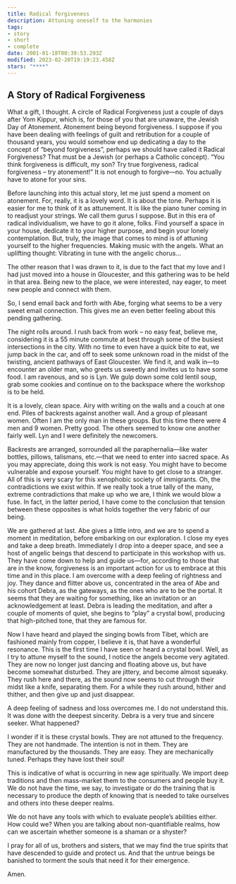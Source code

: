```yaml
---
title: Radical forgiveness
description: Attuning oneself to the harmonies
tags:
- story
- short
- complete
date: 2001-01-18T00:39:53.293Z
modified: 2023-02-20T19:19:23.458Z
stars: "****"
---
```


## A Story of Radical Forgiveness

What a gift, I thought. A circle of Radical Forgiveness just a couple of days after Yom Kippur, which is, for those of you that are unaware, the Jewish Day of Atonement. Atonement being beyond forgiveness. I suppose if you have been dealing with feelings of guilt and retribution for a couple of thousand years, you would somehow end up dedicating a day to the concept of “beyond forgiveness”, perhaps we should have called it Radical Forgiveness? That must be a Jewish (or perhaps a Catholic concept). “You think forgiveness is difficult, my son? Try true forgiveness, radical forgiveness – try atonement!” It is not enough to forgive—no. You actually have to atone for your sins.

Before launching into this actual story, let me just spend a moment on atonement. For, really, it is a lovely word. It is about the tone. Perhaps it is easier for me to think of it as attunement. It is like the piano tuner coming in to readjust your strings. We call them gurus I suppose. But in this era of radical individualism, we have to go it alone, folks. Find yourself a space in your house, dedicate it to your higher purpose, and begin your lonely contemplation. But, truly, the image that comes to mind is of attuning yourself to the higher frequencies. Making music with the angels. What an uplifting thought: Vibrating in tune with the angelic chorus…

The other reason that I was drawn to it, is due to the fact that my love and I had just moved into a house in Gloucester, and this gathering was to be held in that area. Being new to the place, we were interested, nay eager, to meet new people and connect with them.

So, I send email back and forth with Abe, forging what seems to be a very sweet email connection. This gives me an even better feeling about this pending gathering.

The night rolls around. I rush back from work – no easy feat, believe me, considering it is a 55 minute commute at best through some of the busiest intersections in the city. With no time to even have a quick bite to eat, we jump back in the car, and off to seek some unknown road in the midst of the twisting, ancient pathways of East Gloucester. We find it, and walk in—to encounter an older man, who greets us sweetly and invites us to have some food. I am ravenous, and so is Lyn. We gulp down some cold lentil soup, grab some cookies and continue on to the backspace where the workshop is to be held.  

It is a lovely, clean space. Airy with writing on the walls and a couch at one end. Piles of backrests against another wall. And a group of pleasant women. Often I am the only man in these groups. But this time there were 4 men and 9 women. Pretty good. The others seemed to know one another fairly well.  Lyn and I were definitely the newcomers.

Backrests are arranged, sorrounded all the paraphernalia—like  water bottles, pillows, talismans, etc.—that  we need to enter into sacred space. As you may appreciate, doing this work is not easy. You might have to become vulnerable and expose yourself. You might have to get close to a stranger. All of this is very scary for this xenophobic society of immigrants. Oh, the contradictions we exist within. If we really took a true tally of the many, extreme contradictions that make up who we are, I think we would blow a fuse. In fact, in the latter period, I have come to the conclusion that tension between these opposites is what holds together the very fabric of our being.

We are gathered at last. Abe gives a little intro, and we are to spend a moment in meditation, before embarking on our exploration. I close my eyes and take a deep breath. Immediately I drop into a deeper space, and see a host of angelic beings that descend to participate in this workshop with us. They have come down to help and guide us—for, according to those that are in the know, forgiveness is an important action for us to embrace at this time and in this place. I am overcome with a deep feeling of rightness and joy. They dance and flitter above us, concentrated in the area of Abe and his cohort Debra, as the gateways, as the ones who are to be the portal. It seems that they are waiting for something, like an invitation or an acknowledgement at least. Debra is leading the meditation, and after a couple of moments of quiet, she begins to “play” a crystal bowl, producing that high-pitched tone, that they are famous for.

Now I have heard and played the singing bowls from Tibet, which are fashioned mainly from copper, I believe it is, that have a wonderful resonance. This is the first time I have seen or heard a crystal bowl. Well, as I try to attune myself to the sound, I notice the angels become very agitated. They are now no longer just dancing and floating above us, but have become somewhat disturbed. They are jittery, and become almost squeaky. They rush here and there, as the sound now seems to cut through their midst like a knife, separating them. For a while they rush around, hither and thither, and then give up and just disappear.

A deep feeling of sadness and loss overcomes me. I do not understand this. It was done with the deepest sincerity. Debra is a very true and sincere seeker. What happened?

I wonder if it is these crystal bowls. They are not attuned to the frequency. They are not handmade. The intention is not in them. They are manufactured by the thousands. They are easy. They are mechanically tuned. Perhaps they have lost their soul!

This is indicative of what is occurring in new age spiritually. We import deep traditions and then mass-market them to the consumers and people buy it. We do not have the time, we say, to investigate or do the training that is necessary to produce the depth of knowing that is needed to take ourselves and others into these deeper realms.

We do not have any tools with which to evaluate people’s abilities either. How could we? When you are talking about non-quantifiable realms, how can we ascertain whether someone is a shaman or a shyster?

I pray for all of us, brothers and sisters, that we may find the true spirits that have descended to guide and protect us. And that the untrue beings be banished to torment the souls that need it for their emergence.

Amen.

